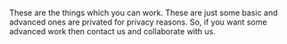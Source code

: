 These are the things which you can work. These are just some basic and advanced ones are privated for privacy reasons. So, if you want some advanced work then contact us and collaborate with us.
